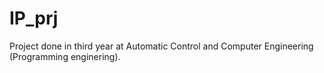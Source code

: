 # IP_prj
Project done in third year at Automatic Control and Computer Engineering (Programming enginering).
